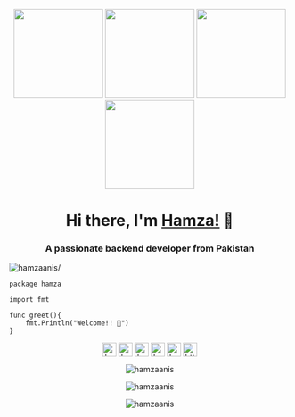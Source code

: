 <p align="center"> <img src="https://octodex.github.com/images/vinyltocat.png" height="160px" width="160px"> <img src="https://octodex.github.com/images/daftpunktocat-thomas.gif" height="160px" width="160px"> <img src="https://octodex.github.com/images/daftpunktocat-guy.gif" height="160px" width="160px"> <img src="https://octodex.github.com/images/Robotocat.png" height="160px" width="160px"></p>

<h1 align="center">Hi there, I'm <a href="https://hamzaanis.github.io"  target="_blank">Hamza!</a> 👋</h1>
    
<h3 align="center">A passionate backend developer from Pakistan</h3>
<p align="left"> <img src=https://komarev.com/ghpvc/?username=hamzaanis alt=hamzaanis/> </p>

```
package hamza

import fmt

func greet(){
    fmt.Println("Welcome!! 👋")
}
```

<p align="center"> 
<a href=https://stackoverflow.com/users/4544967/hamza-anis target="blank"><img align="center" src=https://cdn.jsdelivr.net/npm/simple-icons@3.0.1/icons/stackoverflow.svg alt="hamzaanis" height="25" width="25" /></a>
<a href=https://dev.to/hamzaanis target="blank"><img align="center" src=https://cdn.jsdelivr.net/npm/simple-icons@3.0.1/icons/dev-dot-to.svg alt="hamzaanis" height="25" width="25" /></a>
<a href=https://twitter.com/hamzaanis_dev target="blank"><img align="center" src=https://cdn.jsdelivr.net/npm/simple-icons@3.0.1/icons/twitter.svg alt="hamzaanis9514" height="25" width="25" /></a>
<a href=https://fb.com/hamzaanis2 target="blank"><img align="center" src=https://cdn.jsdelivr.net/npm/simple-icons@3.0.1/icons/facebook.svg alt="hamzaanis2" height="25" width="25" /></a>
<a href=https://www.instagram.com/kazi_hamza_anis/ target="blank"><img align="center" src=https://cdn.jsdelivr.net/npm/simple-icons@3.0.1/icons/instagram.svg alt="hamzaanis" height="25" width="25" /></a>
<a href=https://linkedin.com/in/https://www.linkedin.com/in/hamzaanis9514/ target="blank"><img align="center" src=https://cdn.jsdelivr.net/npm/simple-icons@3.0.1/icons/linkedin.svg alt="https://www.linkedin.com/in/hamzaanis9514/" height="25" width="25" /></a>    
</p>
<p>
</p>

<!-- Cards -->
<p align="center"> <img src=https://github-readme-stats.vercel.app/api?username=hamzaanis&show_icons=true&theme=tokyonight alt=hamzaanis /> </p>

<p align="center"><img align="center" src="https://github-readme-streak-stats.herokuapp.com/?user=hamzaanis&theme=tokyonight" alt="hamzaanis" /></p>

<p align="center">
  <img src="https://github-readme-stats.vercel.app/api/top-langs/?username=hamzaanis&layout=compact&theme=tokyonight&hide=java&langs_count=10" alt="hamzaanis" />
</p>
<!--
**HamzaAnis/hamzaanis** is a ✨ _special_ ✨ repository because its `README.md` (this file) appears on your GitHub profile.

Here are some ideas to get you started:

- 🔭 I’m currently working on ...
- 🌱 I’m currently learning ...
- 👯 I’m looking to collaborate on ...
- 🤔 I’m looking for help with ...
- 💬 Ask me about ...
- 📫 How to reach me: ...
- 😄 Pronouns: ...
- ⚡ Fun fact: ...
-->
